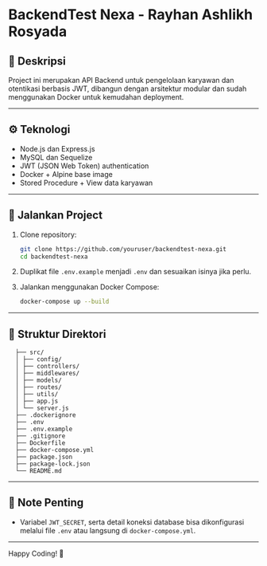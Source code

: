 # BackendTest Nexa - Rayhan Ashlikh Rosyada

## 🧾 Deskripsi
Project ini merupakan API Backend untuk pengelolaan karyawan dan otentikasi berbasis JWT, dibangun dengan arsitektur modular dan sudah menggunakan Docker untuk kemudahan deployment.

---

## ⚙️ Teknologi

- Node.js dan Express.js  
- MySQL dan Sequelize 
- JWT (JSON Web Token) authentication
- Docker + Alpine base image  
- Stored Procedure + View data karyawan

---

## 🚀 Jalankan Project

1. Clone repository:
    ```bash
    git clone https://github.com/youruser/backendtest-nexa.git
    cd backendtest-nexa
    ```

2. Duplikat file `.env.example` menjadi `.env` dan sesuaikan isinya jika perlu.

3. Jalankan menggunakan Docker Compose:
    ```bash
    docker-compose up --build
    ```

---

## 📁 Struktur Direktori

```
  ├── src/
  │ ├── config/
  │ ├── controllers/
  │ ├── middlewares/
  │ ├── models/
  │ ├── routes/
  │ ├── utils/
  │ ├── app.js
  │ └── server.js
  ├── .dockerignore
  ├── .env
  ├── .env.example
  ├── .gitignore
  ├── Dockerfile
  ├── docker-compose.yml
  ├── package.json
  ├── package-lock.json
  └── README.md
```

---

## 🧬 Note Penting

- Variabel `JWT_SECRET`, serta detail koneksi database bisa dikonfigurasi melalui file `.env` atau langsung di `docker-compose.yml`.

---

Happy Coding! 🚀